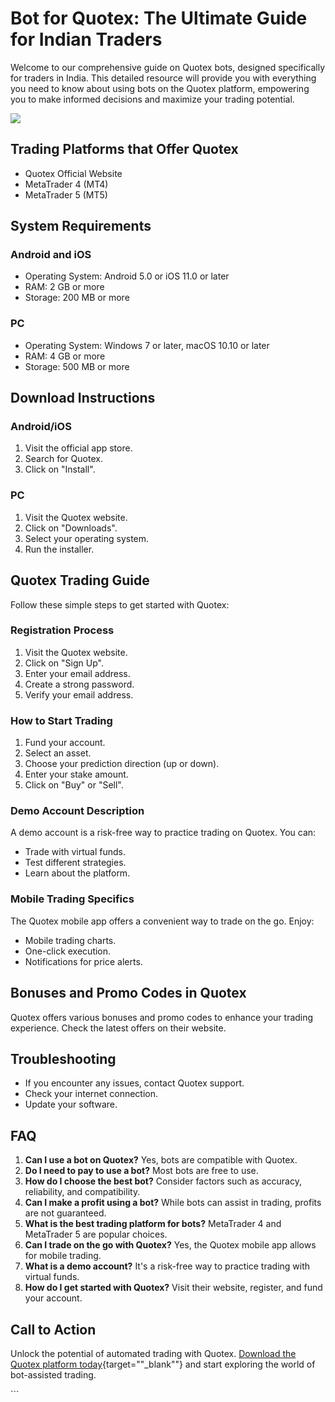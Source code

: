 # Bot for Quotex: The Ultimate Guide for Indian Traders

Welcome to our comprehensive guide on Quotex bots, designed specifically
for traders in India. This detailed resource will provide you with
everything you need to know about using bots on the Quotex platform,
empowering you to make informed decisions and maximize your trading
potential.

[![](https://static.quotex.io/files/4_en/300_250.jpg)](https://traff.sbs/brokerqxlid)

## Trading Platforms that Offer Quotex

-   Quotex Official Website
-   MetaTrader 4 (MT4)
-   MetaTrader 5 (MT5)

## System Requirements

### Android and iOS

-   Operating System: Android 5.0 or iOS 11.0 or later
-   RAM: 2 GB or more
-   Storage: 200 MB or more

### PC

-   Operating System: Windows 7 or later, macOS 10.10 or later
-   RAM: 4 GB or more
-   Storage: 500 MB or more

## Download Instructions

### Android/iOS

1.  Visit the official app store.
2.  Search for Quotex.
3.  Click on "Install".

### PC

1.  Visit the Quotex website.
2.  Click on "Downloads".
3.  Select your operating system.
4.  Run the installer.

## Quotex Trading Guide

Follow these simple steps to get started with Quotex:

### Registration Process

1.  Visit the Quotex website.
2.  Click on "Sign Up".
3.  Enter your email address.
4.  Create a strong password.
5.  Verify your email address.

### How to Start Trading

1.  Fund your account.
2.  Select an asset.
3.  Choose your prediction direction (up or down).
4.  Enter your stake amount.
5.  Click on "Buy" or "Sell".

### Demo Account Description

A demo account is a risk-free way to practice trading on Quotex. You
can:

-   Trade with virtual funds.
-   Test different strategies.
-   Learn about the platform.

### Mobile Trading Specifics

The Quotex mobile app offers a convenient way to trade on the go. Enjoy:

-   Mobile trading charts.
-   One-click execution.
-   Notifications for price alerts.

## Bonuses and Promo Codes in Quotex

Quotex offers various bonuses and promo codes to enhance your trading
experience. Check the latest offers on their website.

## Troubleshooting

-   If you encounter any issues, contact Quotex support.
-   Check your internet connection.
-   Update your software.

## FAQ

1.  **Can I use a bot on Quotex?** Yes, bots are compatible with Quotex.
2.  **Do I need to pay to use a bot?** Most bots are free to use.
3.  **How do I choose the best bot?** Consider factors such as accuracy,
    reliability, and compatibility.
4.  **Can I make a profit using a bot?** While bots can assist in
    trading, profits are not guaranteed.
5.  **What is the best trading platform for bots?** MetaTrader 4 and
    MetaTrader 5 are popular choices.
6.  **Can I trade on the go with Quotex?** Yes, the Quotex mobile app
    allows for mobile trading.
7.  **What is a demo account?** It\'s a risk-free way to practice
    trading with virtual funds.
8.  **How do I get started with Quotex?** Visit their website, register,
    and fund your account.

## Call to Action

Unlock the potential of automated trading with Quotex. [Download the
Quotex platform
today](\%22https://traff.sbs/brokerqxlid\%22){target=""_blank""}
and start exploring the world of bot-assisted trading.

\`\`\`

